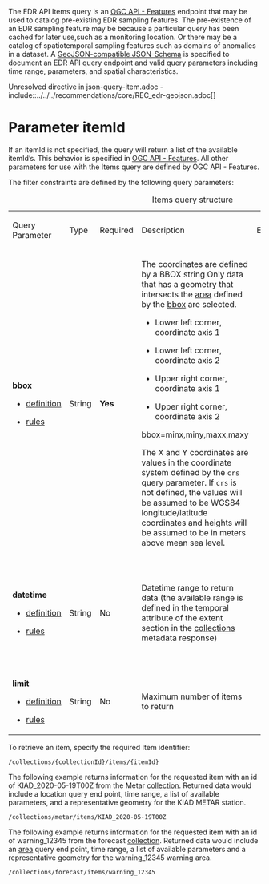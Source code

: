 The EDR API Items query is an [OGC API - Features](#OGC17-069r3)
endpoint that may be used to catalog pre-existing EDR sampling features.
The pre-existence of an EDR sampling feature may be because a particular
query has been cached for later use,such as a monitoring location. Or
there may be a catalog of spatiotemporal sampling features such as
domains of anomalies in a dataset. A [GeoJSON-compatible
JSON-Schema](http://schemas.opengis.net/ogcapi/edr/1.0/openapi/EDR_OpenAPI.yaml)
is specified to document an EDR API query endpoint and valid query
parameters including time range, parameters, and spatial
characteristics.

Unresolved directive in json-query-item.adoc -
include::../../../recommendations/core/REC\_edr-geojson.adoc\[\]

# Parameter itemId

If an itemId is not specified, the query will return a list of the
available itemId’s. This behavior is specified in [OGC API -
Features](#OGC17-069r3). All other parameters for use with the Items
query are defined by OGC API - Features.

The filter constraints are defined by the following query parameters:

<table>
<caption>Items query structure</caption>
<colgroup>
<col style="width: 22%" />
<col style="width: 11%" />
<col style="width: 11%" />
<col style="width: 22%" />
<col style="width: 33%" />
</colgroup>
<tbody>
<tr class="odd">
<td><p>Query Parameter</p></td>
<td><p>Type</p></td>
<td><p>Required</p></td>
<td><p>Description</p></td>
<td><p>Examples</p></td>
</tr>
<tr class="even">
<td><p><strong>bbox</strong></p>
<ul>
<li><p><a href="#req_core_rc-bbox-definition">definition</a></p></li>
<li><p><a href="#req_core_rc-bbox-response">rules</a></p></li>
</ul></td>
<td><p>String</p></td>
<td><p><strong>Yes</strong></p></td>
<td><p>The coordinates are defined by a BBOX string Only data that has a geometry that intersects the <a href="#area-definition">area</a> defined by the <a href="#req_core_rc-bbox-definition">bbox</a> are selected.</p>
<ul>
<li><p>Lower left corner, coordinate axis 1</p></li>
<li><p>Lower left corner, coordinate axis 2</p></li>
<li><p>Upper right corner, coordinate axis 1</p></li>
<li><p>Upper right corner, coordinate axis 2</p></li>
</ul>
<p>bbox=minx,miny,maxx,maxy</p>
<p>The X and Y coordinates are values in the coordinate system defined by the <code>crs</code> query parameter. If <code>crs</code> is not defined, the values will be assumed to be WGS84 longitude/latitude coordinates and heights will be assumed to be in meters above mean sea level.</p></td>
<td><ul>
<li><p><code>bbox=-6.0,50.0,-4.35,52.0</code></p></li>
</ul></td>
</tr>
<tr class="odd">
<td><p><strong>datetime</strong></p>
<ul>
<li><p><a href="#req_collections_rc-time-definition">definition</a></p></li>
<li><p><a href="#req_core_rc-time-response">rules</a></p></li>
</ul></td>
<td><p>String</p></td>
<td><p>No</p></td>
<td><p>Datetime range to return data (the available range is defined in the temporal attribute of the extent section in the <a href="#collection_metadata_desc">collections</a> metadata response)</p></td>
<td><ul>
<li><p><code>datetime=2018-02-12T00:00Z</code></p></li>
<li><p><code>datetime=2018-02-12T00:00/2018-03-18T12:31Z</code></p></li>
<li><p><code>datetime=2018-02-12T00:00Z,2018-02-12T01:00Z,2018-02-14T12:00Z</code></p></li>
</ul></td>
</tr>
<tr class="even">
<td><p><strong>limit</strong></p>
<ul>
<li><p><a href="#req_edr_rc-limit-definition">definition</a></p></li>
<li><p><a href="#req_edr_rc-limit-response">rules</a></p></li>
</ul></td>
<td><p>String</p></td>
<td><p>No</p></td>
<td><p>Maximum number of items to return</p></td>
<td><ul>
<li><p><code>limit=10</code></p></li>
</ul></td>
</tr>
</tbody>
</table>

To retrieve an item, specify the required Item identifier:

`/collections/{collectionId}/items/{itemId}`

The following example returns information for the requested item with an
id of KIAD\_2020-05-19T00Z from the Metar
[collection](#collection-definition). Returned data would include a
location query end point, time range, a list of available parameters,
and a representative geometry for the KIAD METAR station.

`/collections/metar/items/KIAD_2020-05-19T00Z`

The following example returns information for the requested item with an
id of warning\_12345 from the forecast
[collection](#collection-definition). Returned data would include an
[area](#area-definition) query end point, time range, a list of
available parameters and a representative geometry for the
warning\_12345 warning area.

`/collections/forecast/items/warning_12345`
